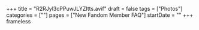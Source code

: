 +++
title = "R2RJyl3cPPuwJLYZItts.avif"
draft = false
tags = ["Photos"]
categories = [""]
pages = ["New Fandom Member FAQ"]
startDate = ""
+++
frameless
